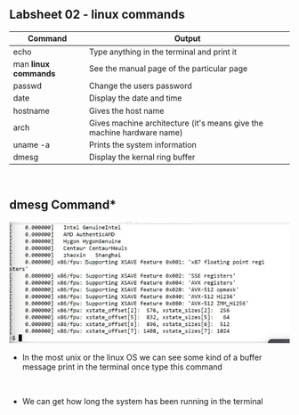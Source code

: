## Labsheet 02 - linux commands 

| Command | Output |
|------- | --- |
| echo | Type anything in the terminal and print it |
| man **linux commands** | See the manual page of the particular page |
| passwd | Change the users password |
| date | Display the date and time |
| hostname | Gives the host name |
| arch | Gives machine architecture (it's means give the machine hardware name) |
| uname -a | Prints the system information |
| dmesg | Display the kernal ring buffer |

<br>

## **dmesg Command*** 

<img src = "img/dmesg.jpg"> 

<br>

* In the most unix or the linux OS we can see some kind of a buffer message print in the terminal once type this command 

<br>

* We can get how long the system has been running in the terminal
